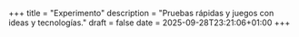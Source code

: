 +++
title = "Experimento"
description = "Pruebas rápidas y juegos con ideas y tecnologías."
draft = false
date = 2025-09-28T23:21:06+01:00
+++